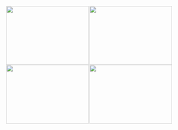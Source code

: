 <img src="https://skygpt.oss-accelerate.aliyuncs.com/gpt/ecd1892c-0e09-4ad4-addf-396c30a89528.png" align="left" style="margin-right: 0.1rem; width:  14rem; height: 10rem;" />
<img src="https://skygpt.oss-accelerate.aliyuncs.com/gpt/1729563584616086.png" align="left" style="margin-right: 0.1rem; width:  14rem; height: 10rem;" />
<img src="https://skygpt.oss-accelerate.aliyuncs.com/gpt/28ace62d-0cb4-41a9-b3d3-070dfb67e6f2.png" align="left" style="margin-right: 0.1rem; width:  14rem; height: 10rem;" />
<img src="https://skygpt.oss-accelerate.aliyuncs.com/gpt/1729564261245951.png" align="left" style="margin-right: 0.1rem; width:  14rem; height: 10rem;" />
